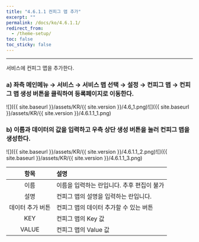 ```yaml
---
title: "4.6.1.1 컨피그 맵 추가"
excerpt: ""
permalink: /docs/ko/4.6.1.1/
redirect_from:
  - /theme-setup/
toc: false
toc_sticky: false
---
```


---
서비스에 컨피그 맵을 추가한다.

### a\) 좌측 메인메뉴 → 서비스 → 서비스 맵 선택 → 설정 → 컨피그 맵 → 컨피그 맵 생성 버튼을 클릭하여 등록페이지로 이동한다.
![]({{ site.baseurl }}/assets/KR/{{ site.version }}/4.6_1.png)![]({{ site.baseurl }}/assets/KR/{{ site.version }}/4.6.1.1_1.png)

### b\) 이름과 데이터의 값을 입력하고 우측 상단 생성 버튼을 눌러 컨피그 맵을 생성한다.
![]({{ site.baseurl }}/assets/KR/{{ site.version }}/4.6.1.1_2.png)![]({{ site.baseurl }}/assets/KR/{{ site.version }}/4.6.1.1_3.png)

|  **항목**   | **설명**                   |
| :-------: | :----------------------- |
|    이름     | 이름을 입력하는 란입니다. 추후 편집이 불가 |
|    설명     | 컨피그 맵의 설명을 입력하는 란입니다.    |
| 데이터 추가 버튼 | 컨피그 맵의 데이터 추가할 수 있는 버튼   |
|    KEY    | 컨피그 맵의 Key 값             |
|   VALUE   | 컨피그 맵의 Value 값           |
